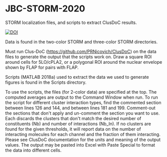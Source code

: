 # JBC-STORM-2020
STORM localization files, and scripts to extract ClusDoC results.

[![DOI](https://zenodo.org/badge/DOI/10.5281/zenodo.3701524.svg)](https://doi.org/10.5281/zenodo.3701524)

Data is found in the two-color STORM and three-color STORM directories.

Must run Clus-DoC (https://github.com/PRNicovich/ClusDoC) on the data files to generate the output that the scripts work on. Draw a square ROI around cells for 5LO/cPLA2, or a polygonal ROI around the nuclear envelope shown by FLAP for pairs with FLAP.

Scripts (MATLAB 2018a) used to extract the data we used to generate figures is found in the Scripts directory.

To use the scripts, the files (for 2-color data) are specified at the top. The computed averages are output to the Command Window when run. To run the script for different cluster interaction types, find the commented section between lines 126 and 144, and between lines 181 and 199. Comment-out the sections that don't apply and un-comment the section you want to use. Each discards the clusters that don't match the desired number of constituents (Nb) and number of interactions (Nb_In). If no clusters are found for the given thresholds, it will report data on the number of interacting molecules for each channel and the fraction of them interacting. Please see ClusDoC documentation for the units and meaning of the output values. The output may be pasted into Excel with Paste Special to format the data into different cells.
